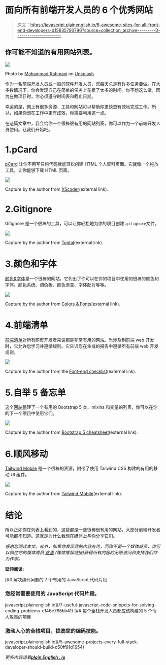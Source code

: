 # 面向所有前端开发人员的 6 个优秀网站

> 原文：<https://javascript.plainenglish.io/6-awesome-sites-for-all-front-end-developers-d15835790796?source=collection_archive---------0----------------------->

## 你可能不知道的有用网站列表。

![](img/1eb911735e4885a4ae002f423262c5a7.png)

Photo by [Mohammad Rahmani](https://unsplash.com/@afgprogrammer?utm_source=medium&utm_medium=referral) on [Unsplash](https://unsplash.com?utm_source=medium&utm_medium=referral)

作为一名前端开发人员或一般的软件开发人员，您每天总是有许多任务要做。在大多数情况下，你会发现自己在简单的任务上花费了太多的时间。你不想这么做，因为在做项目时，你必须遵守时间表和截止日期。

幸运的是，网上有很多资源、工具和网站可以帮助你更快更有效地完成工作。所以，如果你想在工作中更有成效，你需要利用这一点。

在这篇文章中，我会给你一个很棒很有用的网站列表，你可以作为一个前端开发人员使用。让我们开始吧。

# 1.pCard

[pCard](https://xscoder.com/pcard/) 让你不用写任何代码就能轻松创建 HTML 个人资料页面。它就像一个拖放工具，让你能够下载 HTML 页面。

![](img/faa00e619d4ccdf5764bea7028b573f1.png)

Capture by the author from [XScoder](https://xscoder.com/pcard/)(external link).

# 2.Gitignore

Gitignore 是一个很棒的工具，可以让你轻松地为你的项目创建`.gitignore`文件。

![](img/e60f29e2e1d5e8303024f305a661f542.png)

Capture by the author from [Toptal](https://www.toptal.com/developers/gitignore)(external link).

# 3.颜色和字体

[颜色&字体](https://www.colorsandfonts.com/)是一个很棒的网站，它列出了你可以在你的项目中使用的很棒的颜色和字体。颜色系统、调色板、颜色渐变、字体配对等等。

![](img/f2063213d684e1993b33d7cc9eb17f35.png)

Capture by the author from [Colors & Fonts](https://www.colorsandfonts.com/)(external link).

# 4.前端清单

[前端清单](https://frontendchecklist.io/)对所有网页开发者来说都是非常有用的网站。当涉及到前端 web 开发时，它允许您学习并遵循规则。它告诉您在生成的报告中遵循所有前端 web 开发规则。

![](img/4775b6f06232b64ae813722dc0c236d0.png)

Capture by the author from the [Font-end checklist](https://frontendchecklist.io/)(external link).

# 5.自举 5 备忘单

这个[网站](https://bootstrap-cheatsheet.themeselection.com/)整理了一个有用的 Bootstrap 5 类、mixins 和变量的列表，你可以在你的下一个项目中使用它们。

![](img/8300bc3b29bd76a0ebdecab44c47ddff.png)

Capture by the author from [Bootstrap 5 cheatsheet](https://bootstrap-cheatsheet.themeselection.com/)(external link).

# 6.顺风移动

[Tailwind Mobile](https://tailwind-mobile.com/) 是一个很棒的资源，附带了使用 Tailwind CSS 构建的有用的移动 UI 组件。

![](img/870157b0ee83b7ddeca97f7d750851b7.png)

Capture by the author from [Tailwind Mobile](https://tailwind-mobile.com/)(external link).

# 结论

所以正如你在列表上看到的，这些都是一些很棒很有用的网站，大部分前端开发者可能都不知道。这就是为什么我想在媒体上与你分享它们。

*感谢您阅读本文。此外，如果你发现我的内容有用，而你不是一个媒体成员，你可以抓住你的媒体成员* [*这里*](https://mehdiouss.medium.com/membership) *(媒体推荐链接)获得所有内容的无限访问和支持我们作为作家。*

**延伸阅读:**

[](/7-useful-javascript-code-snippets-for-solving-coding-problems-c146e768bb41) [## 解决编码问题的 7 个有用的 JavaScript 代码片段

### 您经常需要使用的 JavaScript 代码片段。

javascript.plainenglish.io](/7-useful-javascript-code-snippets-for-solving-coding-problems-c146e768bb41) [](/5-awesome-projects-every-full-stack-developer-should-build-d50ff91d1654) [## 每个全栈开发人员都应该构建的 5 个令人敬畏的项目

### 激动人心的全栈项目，提高您的编码技能。

javascript.plainenglish.io](/5-awesome-projects-every-full-stack-developer-should-build-d50ff91d1654) 

*更多内容请看*[***plain English . io***](http://plainenglish.io)